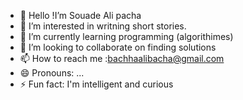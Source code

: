- 👋 Hello !I’m Souade Ali pacha
- 👀 I’m interested in writning  short stories.
- 🌱 I’m currently learning programming (algorithimes)
- 💞️ I’m looking to collaborate on finding solutions
- 📫 How to reach me :bachhaalibacha@gmail.com
- 😄 Pronouns: ...
- ⚡ Fun fact: I'm intelligent and curious

<!---
Souadebch/Souadebch is a ✨ special ✨ repository because its `README.md` (this file) appears on your GitHub profile.
You can click the Preview link to take a look at your changes.
--->
